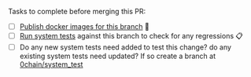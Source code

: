 Tasks to complete before merging this PR:
- [ ] [Publish docker images for this branch](https://github.com/0chain/0chain/actions/workflows/build-&-publish-docker-image.yml) :whale:
- [ ] [Run system tests](https://github.com/0chain/0chain/actions/workflows/system_tests.yml) against this branch to check for any regressions :clipboard:
- [ ]  Do any new system tests need added to test this change? do any existing system tests need updated? If so create a branch at [0chain/system_test](https://github.com/0chain/system_test)